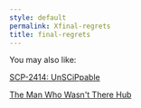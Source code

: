 ```yaml
---
style: default
permalink: Xfinal-regrets
title: final-regrets
---
```

You may also like:

[SCP-2414: UnSCiPpable](http://scp-wiki.net/scp-2414)

[The Man Who Wasn't There Hub](http://scp-wiki.net/the-man-who-wasnt-there-hub)
